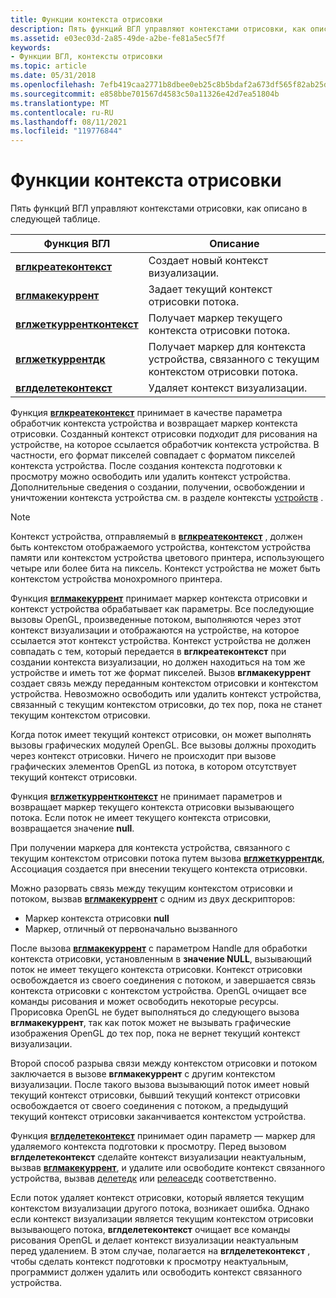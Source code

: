 ```yaml
---
title: Функции контекста отрисовки
description: Пять функций ВГЛ управляют контекстами отрисовки, как описано в следующей таблице.
ms.assetid: e03ec03d-2a85-49de-a2be-fe81a5ec5f7f
keywords:
- Функции ВГЛ, контексты отрисовки
ms.topic: article
ms.date: 05/31/2018
ms.openlocfilehash: 7efb419caa2771b8dbee0eb25c8b5bdaf2a673df565f82ab25df10cbcc11cc39
ms.sourcegitcommit: e858bbe701567d4583c50a11326e42d7ea51804b
ms.translationtype: MT
ms.contentlocale: ru-RU
ms.lasthandoff: 08/11/2021
ms.locfileid: "119776844"
---
```

# <a name="rendering-context-functions"></a>Функции контекста отрисовки

Пять функций ВГЛ управляют контекстами отрисовки, как описано в следующей таблице.



| Функция ВГЛ                                         | Описание                                                                                  |
|------------------------------------------------------|----------------------------------------------------------------------------------------------|
| [**вглкреатеконтекст**](/windows/desktop/api/wingdi/nf-wingdi-wglcreatecontext)         | Создает новый контекст визуализации.                                                             |
| [**вглмакекуррент**](/windows/desktop/api/wingdi/nf-wingdi-wglmakecurrent)             | Задает текущий контекст отрисовки потока.                                                   |
| [**вглжеткуррентконтекст**](/windows/desktop/api/wingdi/nf-wingdi-wglgetcurrentcontext) | Получает маркер текущего контекста отрисовки потока.                                    |
| [**вглжеткуррентдк**](/windows/desktop/api/wingdi/nf-wingdi-wglgetcurrentdc)           | Получает маркер для контекста устройства, связанного с текущим контекстом отрисовки потока. |
| [**вглделетеконтекст**](/windows/desktop/api/wingdi/nf-wingdi-wgldeletecontext)         | Удаляет контекст визуализации.                                                                 |



 

Функция [**вглкреатеконтекст**](/windows/desktop/api/wingdi/nf-wingdi-wglcreatecontext) принимает в качестве параметра обработчик контекста устройства и возвращает маркер контекста отрисовки. Созданный контекст отрисовки подходит для рисования на устройстве, на которое ссылается обработчик контекста устройства. В частности, его формат пикселей совпадает с форматом пикселей контекста устройства. После создания контекста подготовки к просмотру можно освободить или удалить контекст устройства. Дополнительные сведения о создании, получении, освобождении и уничтожении контекста устройства см. в разделе контексты [устройств](/windows/desktop/gdi/device-contexts) .

> [!Note]  
> Контекст устройства, отправляемый в [**вглкреатеконтекст**](/windows/desktop/api/wingdi/nf-wingdi-wglcreatecontext) , должен быть контекстом отображаемого устройства, контекстом устройства памяти или контекстом устройства цветового принтера, использующего четыре или более бита на пиксель. Контекст устройства не может быть контекстом устройства монохромного принтера.

 

Функция [**вглмакекуррент**](/windows/desktop/api/wingdi/nf-wingdi-wglmakecurrent) принимает маркер контекста отрисовки и контекст устройства обрабатывает как параметры. Все последующие вызовы OpenGL, произведенные потоком, выполняются через этот контекст визуализации и отображаются на устройстве, на которое ссылается этот контекст устройства. Контекст устройства не должен совпадать с тем, который передается в **вглкреатеконтекст** при создании контекста визуализации, но должен находиться на том же устройстве и иметь тот же формат пикселей. Вызов **вглмакекуррент** создает связь между переданным контекстом отрисовки и контекстом устройства. Невозможно освободить или удалить контекст устройства, связанный с текущим контекстом отрисовки, до тех пор, пока не станет текущим контекстом отрисовки.

Когда поток имеет текущий контекст отрисовки, он может выполнять вызовы графических модулей OpenGL. Все вызовы должны проходить через контекст отрисовки. Ничего не происходит при вызове графических элементов OpenGL из потока, в котором отсутствует текущий контекст отрисовки.

Функция [**вглжеткуррентконтекст**](/windows/desktop/api/wingdi/nf-wingdi-wglgetcurrentcontext) не принимает параметров и возвращает маркер текущего контекста отрисовки вызывающего потока. Если поток не имеет текущего контекста отрисовки, возвращается значение **null**.

При получении маркера для контекста устройства, связанного с текущим контекстом отрисовки потока путем вызова [**вглжеткуррентдк**](/windows/desktop/api/wingdi/nf-wingdi-wglgetcurrentdc), Ассоциация создается при внесении текущего контекста отрисовки.

Можно разорвать связь между текущим контекстом отрисовки и потоком, вызвав [**вглмакекуррент**](/windows/desktop/api/wingdi/nf-wingdi-wglmakecurrent) с одним из двух дескрипторов:

-   Маркер контекста отрисовки **null**
-   Маркер, отличный от первоначально вызванного

После вызова [**вглмакекуррент**](/windows/desktop/api/wingdi/nf-wingdi-wglmakecurrent) с параметром Handle для обработки контекста отрисовки, установленным в **значение NULL**, вызывающий поток не имеет текущего контекста отрисовки. Контекст отрисовки освобождается из своего соединения с потоком, и завершается связь контекста отрисовки с контекстом устройства. OpenGL очищает все команды рисования и может освободить некоторые ресурсы. Прорисовка OpenGL не будет выполняться до следующего вызова **вглмакекуррент**, так как поток может не вызывать графические изображения OpenGL до тех пор, пока не вернет текущий контекст визуализации.

Второй способ разрыва связи между контекстом отрисовки и потоком заключается в вызове **вглмакекуррент** с другим контекстом визуализации. После такого вызова вызывающий поток имеет новый текущий контекст отрисовки, бывший текущий контекст отрисовки освобождается от своего соединения с потоком, а предыдущий текущий контекст отрисовки заканчивается контекстом устройства.

Функция [**вглделетеконтекст**](/windows/desktop/api/wingdi/nf-wingdi-wgldeletecontext) принимает один параметр — маркер для удаляемого контекста подготовки к просмотру. Перед вызовом **вглделетеконтекст** сделайте контекст визуализации неактуальным, вызвав [**вглмакекуррент**](/windows/desktop/api/wingdi/nf-wingdi-wglmakecurrent), и удалите или освободите контекст связанного устройства, вызвав [делетедк](/windows/desktop/api/wingdi/nf-wingdi-deletedc) или [релеаседк](/windows/desktop/api/winuser/nf-winuser-releasedc) соответственно.

Если поток удаляет контекст отрисовки, который является текущим контекстом визуализации другого потока, возникает ошибка. Однако если контекст визуализации является текущим контекстом отрисовки вызывающего потока, **вглделетеконтекст** очищает все команды рисования OpenGL и делает контекст визуализации неактуальным перед удалением. В этом случае, полагается на **вглделетеконтекст** , чтобы сделать контекст подготовки к просмотру неактуальным, программист должен удалить или освободить контекст связанного устройства.

 

 